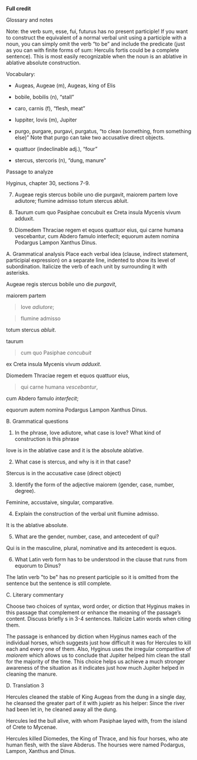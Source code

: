 **Full credit**

Glossary and notes

Note: the verb sum, esse, fui, futurus has no present participle! If you want to construct the equivalent of a normal verbal unit using a participle with a noun, you can simply omit the verb “to be” and include the predicate (just as you can with finite forms of sum: Herculis fortis could be a complete sentence). This is most easily recognizable when the noun is an ablative in ablative absolute construction.

Vocabulary:

- Augeas, Augeae (m), Augeas, king of Elis

- bobile, bobilis (n), “stall”

- caro, carnis (f), “flesh, meat”

- Iuppiter, Iovis (m), Jupiter

- purgo, purgare, purgavi, purgatus, “to clean (something, from something else)” Note that purgo can take two accusative direct objects.

- quattuor (indeclinable adj.), “four”

- stercus, stercoris (n), “dung, manure”

Passage to analyze

Hyginus, chapter 30, sections 7-9.

7. Augeae regis stercus bobile uno die purgavit, maiorem partem Iove adiutore; flumine admisso totum stercus abluit.

8. Taurum cum quo Pasiphae concubuit ex Creta insula Mycenis vivum adduxit.

9. Diomedem Thraciae regem et equos quattuor eius, qui carne humana vescebantur, cum Abdero famulo interfecit; equorum autem nomina Podargus Lampon Xanthus Dinus.

A. Grammatical analysis Place each verbal idea (clause, indirect statement, participial expression) on a separate line, indented to show its level of subordination. Italicize the verb of each unit by surrounding it with asterisks.

Augeae regis stercus bobile uno die *purgavit*,

maiorem partem 

> Iove *adiutore*;

> flumine admisso 

totum stercus *abluit*.

taurum 

> cum quo Pasiphae *concubuit*

ex Creta insula Mycenis vivum *adduxit*.

Diomedem Thraciae regem et equos quattuor eius,

> qui carne humana *vescebantur*,

cum Abdero famulo *interfecit*;

equorum autem nomina Podargus Lampon Xanthus Dinus.

B. Grammatical questions

1. In the phrase, Iove adiutore, what case is Iove? What kind of construction is this phrase

Iove is in the ablative case and it is the absolute ablative.

2. What case is stercus, and why is it in that case?

Stercus is in the accusative case (direct object)

3. Identify the form of the adjective maiorem (gender, case, number, degree).

Feminine, accustaive, singular, comparative.

4. Explain the construction of the verbal unit flumine admisso.

It is the ablative absolute.

5. What are the gender, number, case, and antecedent of qui?

Qui is in the masculine, plural, nominative and its antecedent is equos.

6. What Latin verb form has to be understood in the clause that runs from equorum to Dinus?

The latin verb "to be" has no present participle so it is omitted from the sentence but the sentence is still complete.

C. Literary commentary

Choose two choices of syntax, word order, or diction that Hyginus makes in this passage that complement or enhance the meaning of the passage’s content. Discuss briefly s in 3-4 sentences. Italicize Latin words when citing them.

The passage is enhanced by diction when Hyginus names each of the individual horses, which suggests just how difficult it was for Hercules to kill each and every one of them. Also, Hyginus uses the irregular comparitive of *maiorem* which allows us to conclude that Jupiter helped him clean the stall for the majority of the time. This choice helps us achieve a much stronger awareness of the situation as it indicates just how much Jupiter helped in cleaning the manure.

D. Translation 3

Hercules cleaned the stable of King Augeas from the dung in a single day, he cleansed the greater part of it with jupietr as his helper: Since the river had been let in, he cleaned away all the dung.

Hercules led the bull alive, with whom Pasiphae layed with, from the island of Crete to Mycenae.

Hercules killed Diomedes, the King of Thrace, and his four horses, who ate human flesh, with the slave Abderus. The hourses were named Podargus, Lampon, Xanthus and Dinus.
